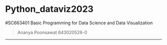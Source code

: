 # Python_dataviz2023
#SC663401 Basic Programming for Data Science and Data Visualization
> Ananya Poonsawat 643020526-0
--------------------------------------

